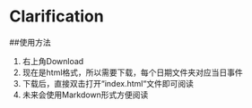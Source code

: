 # Clarification
##使用方法
1. 右上角Download
2. 现在是html格式，所以需要下载，每个日期文件夹对应当日事件
3. 下载后，直接双击打开“index.html“文件即可阅读
4. 未来会使用Markdown形式方便阅读
